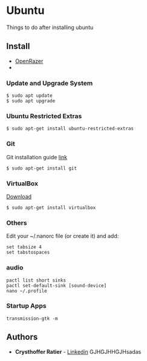 # Ubuntu

Things to do after installing ubuntu

## Install

* [OpenRazer](https://openrazer.github.io/)
* 

### Update and Upgrade System

```
$ sudo apt update
$ sudo apt upgrade
```

### Ubuntu Restricted Extras

```
$ sudo apt-get install ubuntu-restricted-extras
```

### Git

Git installation guide [link](https://git-scm.com/download/linux)

```
$ sudo apt-get install git
```

### VirtualBox

[Download](https://www.virtualbox.org/wiki/Linux_Downloads)

```
$ sudo apt-get install virtualbox
```

### Others

Edit your ~/.nanorc file (or create it) and add:

```
set tabsize 4
set tabstospaces
```

### audio

```
pactl list short sinks
pactl set-default-sink [sound-device]
nano ~/.profile
```

### Startup Apps

```
transmission-gtk -m
```

## Authors

* **Crysthoffer Ratier** - [Linkedin](https://www.linkedin.com/in/crysthofferatier/)
GJHGJHHGJHsadas